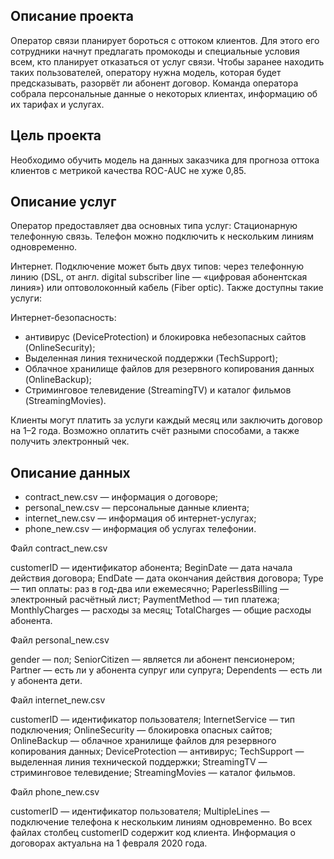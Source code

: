 ## Описание проекта
Оператор связи планирует бороться с оттоком клиентов. Для этого его сотрудники начнут предлагать промокоды и специальные условия всем, кто планирует отказаться от услуг связи. Чтобы заранее находить таких пользователей, оператору нужна модель, которая будет предсказывать, разорвёт ли абонент договор. Команда оператора собрала персональные данные о некоторых клиентах, информацию об их тарифах и услугах.

## Цель проекта
Необходимо обучить модель на данных заказчика для прогноза оттока клиентов с метрикой качества ROC-AUC не хуже 0,85.

## Описание услуг
Оператор предоставляет два основных типа услуг: Стационарную телефонную связь. Телефон можно подключить к нескольким линиям одновременно.

Интернет. Подключение может быть двух типов: через телефонную линию (DSL, от англ. digital subscriber line — «цифровая абонентская линия») или оптоволоконный кабель (Fiber optic). Также доступны такие услуги:

Интернет-безопасность: 
- антивирус (DeviceProtection) и блокировка небезопасных сайтов (OnlineSecurity);
- Выделенная линия технической поддержки (TechSupport);
- Облачное хранилище файлов для резервного копирования данных (OnlineBackup);
- Стриминговое телевидение (StreamingTV) и каталог фильмов (StreamingMovies).

Клиенты могут платить за услуги каждый месяц или заключить договор на 1–2 года. Возможно оплатить счёт разными способами, а также получить электронный чек.

## Описание данных
- contract_new.csv — информация о договоре;
- personal_new.csv — персональные данные клиента;
- internet_new.csv — информация об интернет-услугах;
- phone_new.csv — информация об услугах телефонии.

Файл contract_new.csv

customerID — идентификатор абонента;
BeginDate — дата начала действия договора;
EndDate — дата окончания действия договора;
Type — тип оплаты: раз в год-два или ежемесячно;
PaperlessBilling — электронный расчётный лист;
PaymentMethod — тип платежа;
MonthlyCharges — расходы за месяц;
TotalCharges — общие расходы абонента.

Файл personal_new.csv

gender — пол;
SeniorCitizen — является ли абонент пенсионером;
Partner — есть ли у абонента супруг или супруга;
Dependents — есть ли у абонента дети.

Файл internet_new.csv

customerID — идентификатор пользователя;
InternetService — тип подключения;
OnlineSecurity — блокировка опасных сайтов;
OnlineBackup — облачное хранилище файлов для резервного копирования данных;
DeviceProtection — антивирус;
TechSupport — выделенная линия технической поддержки;
StreamingTV — стриминговое телевидение;
StreamingMovies — каталог фильмов.

Файл phone_new.csv

customerID — идентификатор пользователя;
MultipleLines — подключение телефона к нескольким линиям одновременно.
Во всех файлах столбец customerID содержит код клиента. Информация о договорах актуальна на 1 февраля 2020 года.
